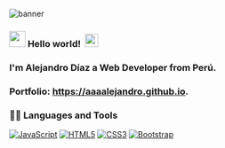 ![banner](https://github.com/aaaalejandro/aaaalejandro/assets/108237680/bdee91ee-6a1e-41aa-b7f1-70da63e69aa4)
### <img src="https://github.com/TheDudeThatCode/TheDudeThatCode/blob/master/Assets/Hi.gif" width="29px"> **Hello world!** &nbsp;<img src="https://github.com/TheDudeThatCode/TheDudeThatCode/blob/master/Assets/Earth.gif" width="24px">

### I'm Alejandro Díaz a Web Developer from Perú.

### Portfolio: https://aaaalejandro.github.io.

### 👨‍💻 Languages and Tools

[![JavaScript](https://img.shields.io/badge/-JavaScript-black?style=flat&logo=javascript&link=https://github.com/aaaalejandro)](https://github.com/aaaalejandro) 
[![HTML5](https://img.shields.io/badge/-HTML5-E34F26?style=flat&logo=html5&logoColor=white&link=https://github.com/aaaalejandro)](https://github.com/aaaalejandro) 
[![CSS3](https://img.shields.io/badge/-CSS3-1572B6?style=flat&logo=css3&link=https://github.com/aaaalejandro)](https://github.com/aaaalejandro) 
[![Bootstrap](https://img.shields.io/badge/-Bootstrap-563D7C?style=flat&logo=bootstrap&link=https://github.com/aaaalejandro)](https://github.com/aaaalejandro) 
<!--
**aaaalejandro/aaaalejandro** is a ✨ _special_ ✨ repository because its `README.md` (this file) appears on your GitHub profile.

Here are some ideas to get you started:

- 🔭 I’m currently working on ...
- 🌱 I’m currently learning ...
- 👯 I’m looking to collaborate on ...
- 🤔 I’m looking for help with ...
- 💬 Ask me about ...
- 📫 How to reach me: ...
- 😄 Pronouns: ...
- ⚡ Fun fact: ...
-->
